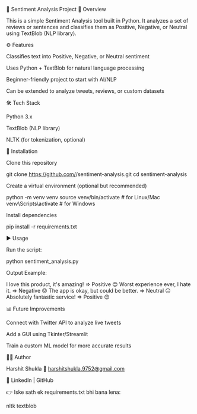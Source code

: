 📌 Sentiment Analysis Project
📖 Overview

This is a simple Sentiment Analysis tool built in Python.
It analyzes a set of reviews or sentences and classifies them as Positive, Negative, or Neutral using TextBlob (NLP library).

⚙️ Features

Classifies text into Positive, Negative, or Neutral sentiment

Uses Python + TextBlob for natural language processing

Beginner-friendly project to start with AI/NLP

Can be extended to analyze tweets, reviews, or custom datasets

🛠️ Tech Stack

Python 3.x

TextBlob (NLP library)

NLTK (for tokenization, optional)

📂 Installation

Clone this repository

git clone https://github.com/<your-username>/sentiment-analysis.git
cd sentiment-analysis


Create a virtual environment (optional but recommended)

python -m venv venv
source venv/bin/activate   # for Linux/Mac
venv\Scripts\activate      # for Windows


Install dependencies

pip install -r requirements.txt

▶️ Usage

Run the script:

python sentiment_analysis.py


Output Example:

I love this product, it's amazing! => Positive 😊
Worst experience ever, I hate it. => Negative 😡
The app is okay, but could be better. => Neutral 😐
Absolutely fantastic service! => Positive 😊

📊 Future Improvements

Connect with Twitter API to analyze live tweets

Add a GUI using Tkinter/Streamlit

Train a custom ML model for more accurate results

👨‍💻 Author

Harshit Shukla
📧 harshitshukla.9752@gmail.com

🔗 LinkedIn
 | GitHub

👉 Iske sath ek requirements.txt bhi bana lena:

nltk
textblob
